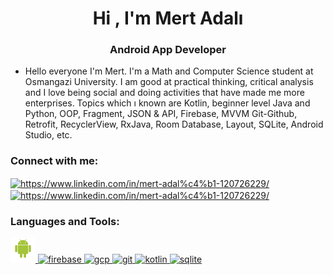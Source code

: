 <h1 align="center">Hi , I'm Mert Adalı</h1>
<h3 align="center">Android App Developer</h3>

- Hello everyone I'm Mert. I'm a Math and Computer Science student at Osmangazi University. I am good at practical thinking, critical analysis and I love being social and doing activities that have made me more enterprises. Topics which ı known are Kotlin, beginner level Java and Python, OOP, Fragment, JSON & API, Firebase, MVVM Git-Github, Retrofit, RecyclerView, RxJava, Room Database, Layout, SQLite, Android Studio, etc.

<h3 align="left">Connect with me:</h3>
<p align="left">
<a href="https://linkedin.com/in/https://www.linkedin.com/in/mert-adal%c4%b1-120726229/" target="blank"><img align="center" src="https://raw.githubusercontent.com/rahuldkjain/github-profile-readme-generator/master/src/images/icons/Social/linked-in-alt.svg" alt="https://www.linkedin.com/in/mert-adal%c4%b1-120726229/" height="30" width="40" /></a>
<a href="mailto:mertadali605@gmail.com" target="blank"><img align="center" src="https://img.shields.io/badge/-Gmail-c14438?style=flat&logo=Gmail&logoColor=white" alt="https://www.linkedin.com/in/mert-adal%c4%b1-120726229/" height="35" width="55" /></a>

 
</p>

<h3 align="left">Languages and Tools:</h3>
<p align="left"> <a href="https://developer.android.com" target="_blank" rel="noreferrer"> <img src="https://raw.githubusercontent.com/devicons/devicon/master/icons/android/android-original-wordmark.svg" alt="android" width="40" height="40"/> </a> <a href="https://firebase.google.com/" target="_blank" rel="noreferrer"> <img src="https://www.vectorlogo.zone/logos/firebase/firebase-icon.svg" alt="firebase" width="40" height="40"/> </a> <a href="https://cloud.google.com" target="_blank" rel="noreferrer"> <img src="https://www.vectorlogo.zone/logos/google_cloud/google_cloud-icon.svg" alt="gcp" width="40" height="40"/> </a> <a href="https://git-scm.com/" target="_blank" rel="noreferrer"> <img src="https://www.vectorlogo.zone/logos/git-scm/git-scm-icon.svg" alt="git" width="40" height="40"/> </a> <a href="https://kotlinlang.org" target="_blank" rel="noreferrer"> <img src="https://www.vectorlogo.zone/logos/kotlinlang/kotlinlang-icon.svg" alt="kotlin" width="40" height="40"/> </a> <a href="https://www.sqlite.org/" target="_blank" rel="noreferrer"> <img src="https://www.vectorlogo.zone/logos/sqlite/sqlite-icon.svg" alt="sqlite" width="40" height="40"/> </a> <a href="https://www.adobe.com/products/xd.html" target="_blank" rel="noreferrer">  </p>

